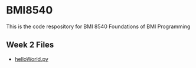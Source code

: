 # BMI8540
This is the code respository for BMI 8540 Foundations of BMI Programming
## Week 2 Files
- [helloWorld.py](helloWorld.py)
